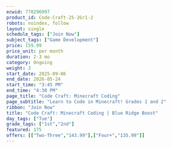```yaml
---
ecwid: 770296997
product_id: Code-Craft-25-2Gr1-2
robots: noindex, follow
layout: single
schedule_tags: ["Join Now"]
subject_tags: ["Game Development"]
price: 159.99
price_unit: per month
duration: 2-3 mo
category: Ongoing
weight: 3
start_date: 2025-09-06
end_date: 2026-05-24
start_time: "3:45 PM"
end_time: "4:30 PM"
page_title: "Code Craft: Minecraft Coding"
page_subtitle: "Learn to Code in Minecraft! Grades 1 and 2"
ribbon: "Join Now"
title: "Code Craft: Minecraft Coding | Blue Ridge Boost"
day_tags: ["Tue"]
grade_tags: ["1st","2nd"]
featured: 175
offers: [["Two-Three","143.99"],["Four+","135.99"]]
---
```

